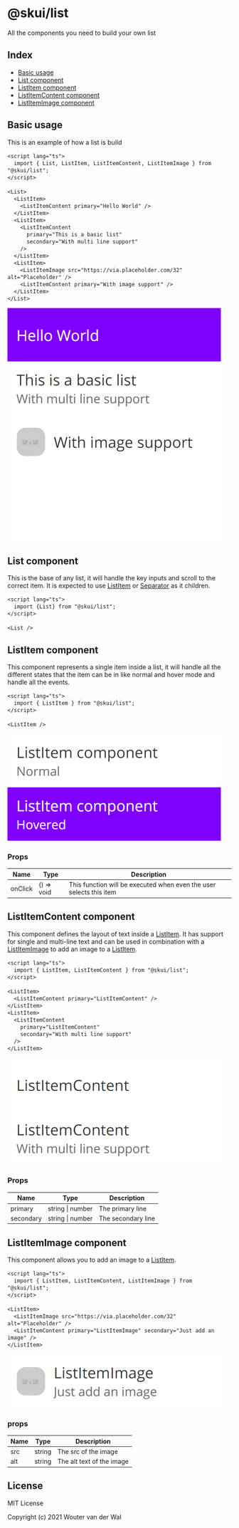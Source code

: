 # @skui/list

All the components you need to build your own list

## Index

- [Basic usage](https://github.com/wjtje/svelte-kaios/tree/main/packages/list#basic-usage)
- [List component](https://github.com/wjtje/svelte-kaios/tree/main/packages/list#list-component)
- [ListItem component](https://github.com/wjtje/svelte-kaios/tree/main/packages/list#listitem-component)
- [ListItemContent component](https://github.com/wjtje/svelte-kaios/tree/main/packages/list#listitemcontent-component)
- [ListItemImage component](https://github.com/wjtje/svelte-kaios/tree/main/packages/list#listitemimage-component)

## Basic usage

This is an example of how a list is build

```svelte
<script lang="ts">
  import { List, ListItem, ListItemContent, ListItemImage } from "@skui/list";
</script>

<List>
  <ListItem>
    <ListItemContent primary="Hello World" />
  </ListItem>
  <ListItem>
    <ListItemContent
      primary="This is a basic list"
      secondary="With multi line support"
    />
  </ListItem>
  <ListItem>
    <ListItemImage src="https://via.placeholder.com/32" alt="Placeholder" />
    <ListItemContent primary="With image support" />
  </ListItem>
</List>
```

![Example](https://github.com/wjtje/svelte-kaios/raw/main/packages/list/screenshots/example.png)

## List component

This is the base of any list, it will handle the key inputs and scroll to the correct item. It is expected to use [ListItem](https://github.com/wjtje/svelte-kaios/tree/main/packages/list#listitem-component) or [Separator](https://github.com/wjtje/svelte-kaios/tree/main/packages/separator#readme) as it children.

```svelte
<script lang="ts">
  import {List} from "@skui/list";
</script>

<List />
```

## ListItem component

This component represents a single item inside a list, it will handle all the different states that the item can be in like normal and hover mode and handle all the events.

```svelte
<script lang="ts">
  import { ListItem } from "@skui/list";
</script>

<ListItem />
```

![ListItem component example](https://github.com/wjtje/svelte-kaios/raw/main/packages/list/screenshots/listitem.png)

### Props

| Name    | Type       | Description                                                         |
| ------- | ---------- | ------------------------------------------------------------------- |
| onClick | () => void | This function will be executed when even the user selects this item |

## ListItemContent component

This component defines the layout of text inside a [ListItem](https://github.com/wjtje/svelte-kaios/tree/main/packages/list#listitem-component). It has support for single and multi-line text and can be used in combination with a [ListItemImage](https://github.com/wjtje/svelte-kaios/tree/main/packages/list#listitemimage-component) to add an image to a [ListItem](https://github.com/wjtje/svelte-kaios/tree/main/packages/list#listitem-component).

```svelte
<script lang="ts">
  import { ListItem, ListItemContent } from "@skui/list";
</script>

<ListItem>
  <ListItemContent primary="ListItemContent" />
</ListItem>
<ListItem>
  <ListItemContent
    primary="ListItemContent"
    secondary="With multi line support"
  />
</ListItem>
```

![ListItemContent component example](https://github.com/wjtje/svelte-kaios/raw/main/packages/list/screenshots/listitemcontent.png)

### Props

| Name      | Type             | Description        |
| --------- | ---------------- | ------------------ |
| primary   | string \| number | The primary line   |
| secondary | string \| number | The secondary line |

## ListItemImage component

This component allows you to add an image to a [ListItem](https://github.com/wjtje/svelte-kaios/tree/main/packages/list#listitem-component).

```svelte
<script lang="ts">
  import { ListItem, ListItemContent, ListItemImage } from "@skui/list";
</script>

<ListItem>
  <ListItemImage src="https://via.placeholder.com/32" alt="Placeholder" />
  <ListItemContent primary="ListItemImage" secondary="Just add an image" />
</ListItem>
```

![ListItemImage component example](https://github.com/wjtje/svelte-kaios/raw/main/packages/list/screenshots/listitemimage.png)

### props

| Name | Type   | Description               |
| ---- | ------ | ------------------------- |
| src  | string | The src of the image      |
| alt  | string | The alt text of the image |

## License

MIT License

Copyright (c) 2021 Wouter van der Wal
